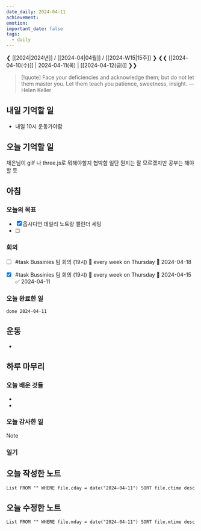 ```yaml
---
date_daily: 2024-04-11
achievement: 
emotion: 
important_date: false
tags:
  - daily
---
```

❮ [[2024|2024년]] / [[2024-04|04월]] / [[2024-W15|15주]] ❯
❮❮ [[2024-04-10(수)]] | 2024-04-11(목) | [[2024-04-12(금)]] ❯❯

> [!quote] Face your deficiencies and acknowledge them; but do not let them master you. Let them teach you patience, sweetness, insight.
> — Helen Keller

## 내일 기억할 일
- 내일 10시 운동가야함
## 오늘 기억할 일
  채은님이 gilf 나 three.js로 뭐해야할지 협박함 일단 뭔지는 잘 모르겠지만 공부는 해야할 듯
## 아침
### 오늘의 목표

- [x] 옵시디언 데일리 노트랑 캘린더 세팅
- [ ] 

### 회의

- [ ] #task Bussinies 팀 회의 (19시) 🔁 every week on Thursday 📅 2024-04-18
- [x] #task Bussinies 팀 회의 (19시) 🔁 every week on Thursday 📅 2024-04-15 ✅ 2024-04-11


### 오늘 완료한 일
```tasks
done 2024-04-11
```

## 운동
- 

## 하루 마무리
### 오늘 배운 것들
- 
- 
### 오늘 감사한 일
>[!note]
>
### 일기

## 오늘 작성한 노트
```dataview
List FROM "" WHERE file.cday = date("2024-04-11") SORT file.ctime desc

```

## 오늘 수정한 노트
```dataview
List FROM "" WHERE file.mday = date("2024-04-11") SORT file.mtime desc


```